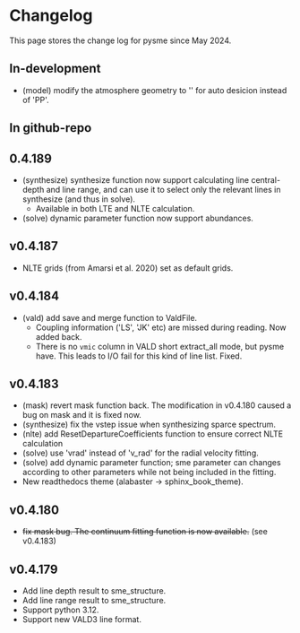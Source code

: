 # Changelog

This page stores the change log for pysme since May 2024.

## In-development

- (model) modify the atmosphere geometry to '' for auto desicion instead of 'PP'.

## In github-repo

## 0.4.189

- (synthesize) synthesize function now support calculating line central-depth and line range, and can use it to select only the relevant lines in synthesize (and thus in solve). 
    - Available in both LTE and NLTE calculation.
- (solve) dynamic parameter function now support abundances.

## v0.4.187

- NLTE grids (from Amarsi et al. 2020) set as default grids.

## v0.4.184

- (vald) add save and merge function to ValdFile.
    - Coupling information ('LS', 'JK' etc) are missed during reading. Now added back.
    - There is no `vmic` column in VALD short extract_all mode, but pysme have. This leads to I/O fail for this kind of line list. Fixed.

## v0.4.183

- (mask) revert mask function back. The modification in v0.4.180 caused a bug on mask and it is fixed now.
- (synthesize) fix the vstep issue when synthesizing sparce spectrum.
- (nlte) add ResetDepartureCoefficients function to ensure correct NLTE calculation
- (solve) use 'vrad' instead of 'v_rad' for the radial velocity fitting.
- (solve) add dynamic parameter function; sme parameter can changes according to other parameters while not being included in the fitting.
- New readthedocs theme (alabaster -> sphinx_book_theme).

## v0.4.180

- ~~fix mask bug. The continuum fitting function is now available.~~ (see v0.4.183)

## v0.4.179

- Add line depth result to sme_structure.
- Add line range result to sme_structure.
- Support python 3.12.
- Support new VALD3 line format.